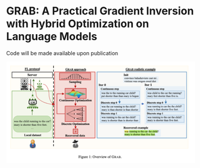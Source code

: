 # GRAB: A Practical Gradient Inversion with Hybrid Optimization on Language Models
Code will be made available upon publication

![image](Overview.png)